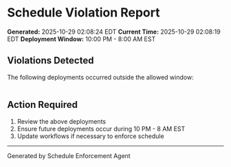 # Schedule Violation Report

**Generated:** 2025-10-29 02:08:24 EDT
**Current Time:** 2025-10-29 02:08:19 EDT
**Deployment Window:** 10:00 PM - 8:00 AM EST

## Violations Detected

The following deployments occurred outside the allowed window:

```

```

## Action Required

1. Review the above deployments
2. Ensure future deployments occur during 10 PM - 8 AM EST
3. Update workflows if necessary to enforce schedule

---

Generated by Schedule Enforcement Agent

